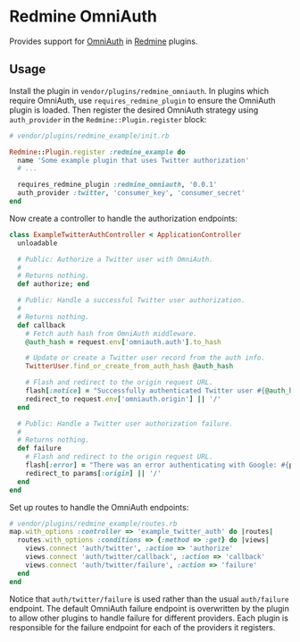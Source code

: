 # Redmine OmniAuth

Provides support for [OmniAuth](http://omniauth.org) in 
[Redmine](http://redmine.org) plugins.


## Usage

Install the plugin in `vendor/plugins/redmine_omniauth`. In plugins which 
require OmniAuth, use `requires_redmine_plugin` to ensure the OmniAuth plugin
is loaded. Then register the desired OmniAuth strategy using `auth_provider` in
the `Redmine::Plugin.register` block:

```ruby
# vendor/plugins/redmine_example/init.rb

Redmine::Plugin.register :redmine_example do
  name 'Some example plugin that uses Twitter authorization'
  # ...

  requires_redmine_plugin :redmine_omniauth, '0.0.1'
  auth_provider :twitter, 'consumer_key', 'consumer_secret'
end
```

Now create a controller to handle the authorization endpoints:

```ruby
class ExampleTwitterAuthController < ApplicationController
  unloadable

  # Public: Authorize a Twitter user with OmniAuth.
  #
  # Returns nothing.
  def authorize; end

  # Public: Handle a successful Twitter user authorization.
  #
  # Returns nothing.
  def callback
    # Fetch auth hash from OmniAuth middleware.
    @auth_hash = request.env['omniauth.auth'].to_hash

    # Update or create a Twitter user record from the auth info.
    TwitterUser.find_or_create_from_auth_hash @auth_hash

    # Flash and redirect to the origin request URL.
    flash[:notice] = "Successfully authenticated Twitter user #{@auth_hash['info']['name']}"
    redirect_to request.env['omniauth.origin'] || '/'
  end

  # Public: Handle a Twitter user authorization failure.
  #
  # Returns nothing.
  def failure
    # Flash and redirect to the origin request URL.
    flash[:error] = "There was an error authenticating with Google: #{params[:message]}"
    redirect_to params[:origin] || '/'
  end
end
```

Set up routes to handle the OmniAuth endpoints:

```ruby
# vendor/plugins/redmine_example/routes.rb
map.with_options :controller => 'example_twitter_auth' do |routes|
  routes.with_options :conditions => {:method => :get} do |views|
    views.connect 'auth/twitter', :action => 'authorize'
    views.connect 'auth/twitter/callback', :action => 'callback'
    views.connect 'auth/twitter/failure', :action => 'failure'
  end
end
```

Notice that `auth/twitter/failure` is used rather than the usual `auth/failure`
endpoint. The default OmniAuth failure endpoint is overwritten by the plugin
to allow other plugins to handle failure for different providers. Each plugin
is responsible for the failure endpoint for each of the providers it registers.
